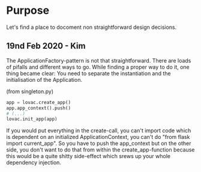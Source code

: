 # Purpose
Let's find a place to docoment non straightforward design decisions.

## 19nd Feb 2020 - Kim
The ApplicationFactory-pattern is not that straightforward. There are loads of pifalls and different ways to go. While finding a proper way to do it, one thing became clear: You need to separate the instantiation and the initialisation of the Application.

(from singleton.py)
```python __main__.py
app = lovac.create_app()
app.app_context().push()
# (...)
lovac.init_app(app)
```
If you would put everything in the create-call, you can't import code which is dependent on an initialized ApplicationContext, you can't do "from flask import current_app". So you have to push the app_context but on the other side, you don't want to do that from within the create_app-function because this would be a quite shitty side-effect which srews up your whole dependency injection.